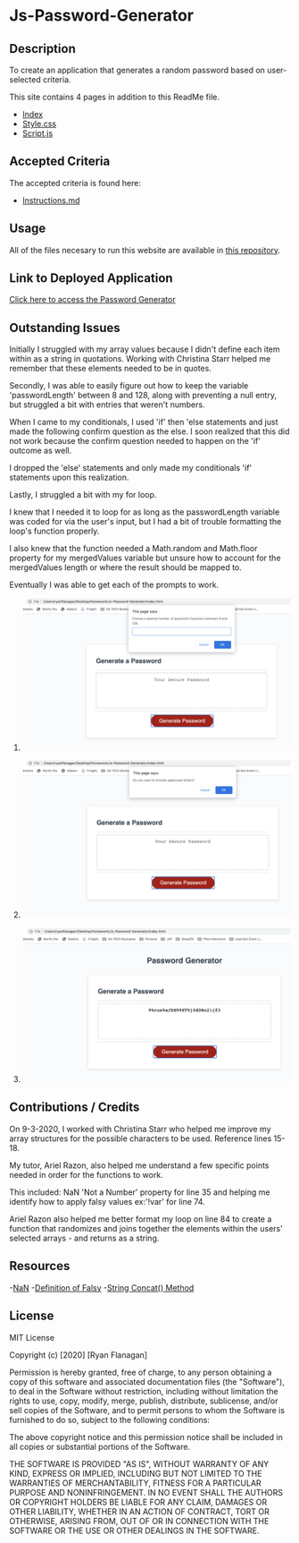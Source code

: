 # Js-Password-Generator

## Description
To create an application that generates a random password based on user-selected criteria.

This site contains 4 pages in addition to this ReadMe file.

- [Index](https://rflanagan82.github.io/Js-Password-Generator/)
- [Style.css](https://github.com/RFlanagan82/Js-Password-Generator/blob/master/style.css)
- [Script.js](https://github.com/RFlanagan82/Js-Password-Generator/blob/master/script.js)

## Accepted Criteria

The accepted criteria is found here:

- [Instructions.md](https://github.com/RFlanagan82/Js-Password-Generator/blob/master/instructions.md)

## Usage

All of the files necesary to run this website are available in [this repository](https://github.com/RFlanagan82/Js-Password-Generator).

## Link to Deployed Application
[Click here to access the Password Generator](https://rflanagan82.github.io/Js-Password-Generator/)

## Outstanding Issues

Initially I struggled with my array values because I didn't define each item within as a string in quotations. Working with Christina Starr helped me remember that these elements needed to be in quotes.

Secondly, I was able to easily figure out how to keep the variable 'passwordLength' between 8 and 128, along with preventing a null entry, but struggled a bit with entries that weren't numbers. 

When I came to my conditionals, I used 'if' then 'else statements and just made the following confirm question as the else. I soon realized that this did not work because the confirm question needed to happen on the 'if' outcome as well.

I dropped the 'else' statements and only made my conditionals 'if' statements upon this realization.

Lastly, I struggled a bit with my for loop. 

I knew that I needed it to loop for as long as the passwordLength variable was coded for via the user's input, but I had a bit of trouble formatting the loop's function properly. 

I also knew that the function needed a Math.random and Math.floor property for my mergedValues variable but unsure how to account for the mergedValues length or where the result should be mapped to.

Eventually I was able to get each of the prompts to work.

1. ![](./Assets/Choose-a-desired-number-of-pw-characters.png)


2. ![](./Assets/Prompt-for-uppercase-letters.png)


3. ![](./Assets/Generated-password.png)


## Contributions / Credits

On 9-3-2020, I worked with Christina Starr who helped me improve my array structures for the possible characters to be used. Reference lines 15-18.

My tutor, Ariel Razon, also helped me understand a few specific points needed in order for the functions to work.

This included: NaN 'Not a Number' property for line 35 and helping me identify how to apply falsy values ex:'!var' for line 74.

Ariel Razon also helped me better format my loop on line 84 to create a function that randomizes and joins together the elements within the users' selected arrays - and returns as a string.

## Resources

-[NaN](https://developer.mozilla.org/en-US/docs/Web/JavaScript/Reference/Global_Objects/isNaN)
-[Definition of Falsy](https://developer.mozilla.org/en-US/docs/Glossary/Falsy)
-[String Concat() Method](https://www.techonthenet.com/js/string_concat.php)

## License
MIT License

Copyright (c) [2020] [Ryan Flanagan]

Permission is hereby granted, free of charge, to any person obtaining a copy of this software and associated documentation files (the "Software"), to deal in the Software without restriction, including without limitation the rights to use, copy, modify, merge, publish, distribute, sublicense, and/or sell copies of the Software, and to permit persons to whom the Software is furnished to do so, subject to the following conditions:

The above copyright notice and this permission notice shall be included in all copies or substantial portions of the Software.

THE SOFTWARE IS PROVIDED "AS IS", WITHOUT WARRANTY OF ANY KIND, EXPRESS OR IMPLIED, INCLUDING BUT NOT LIMITED TO THE WARRANTIES OF MERCHANTABILITY, FITNESS FOR A PARTICULAR PURPOSE AND NONINFRINGEMENT. IN NO EVENT SHALL THE AUTHORS OR COPYRIGHT HOLDERS BE LIABLE FOR ANY CLAIM, DAMAGES OR OTHER LIABILITY, WHETHER IN AN ACTION OF CONTRACT, TORT OR OTHERWISE, ARISING FROM, OUT OF OR IN CONNECTION WITH THE SOFTWARE OR THE USE OR OTHER DEALINGS IN THE SOFTWARE.
